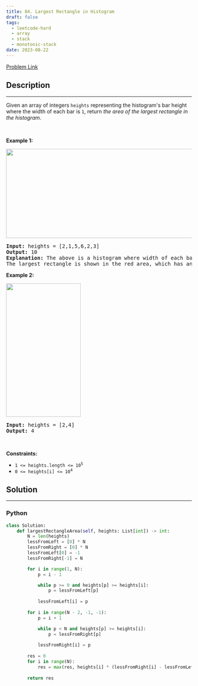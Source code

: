 ```yaml
---
title: 84. Largest Rectangle in Histogram
draft: false
tags: 
  - leetcode-hard
  - array
  - stack
  - monotonic-stack
date: 2023-08-22
---
```


[Problem Link](https://leetcode.com/problems/largest-rectangle-in-histogram/)

## Description

---
<p>Given an array of integers <code>heights</code> representing the histogram&#39;s bar height where the width of each bar is <code>1</code>, return <em>the area of the largest rectangle in the histogram</em>.</p>

<p>&nbsp;</p>
<p><strong class="example">Example 1:</strong></p>
<img alt="" src="https://assets.leetcode.com/uploads/2021/01/04/histogram.jpg" style="width: 522px; height: 242px;" />
<pre>
<strong>Input:</strong> heights = [2,1,5,6,2,3]
<strong>Output:</strong> 10
<strong>Explanation:</strong> The above is a histogram where width of each bar is 1.
The largest rectangle is shown in the red area, which has an area = 10 units.
</pre>

<p><strong class="example">Example 2:</strong></p>
<img alt="" src="https://assets.leetcode.com/uploads/2021/01/04/histogram-1.jpg" style="width: 202px; height: 362px;" />
<pre>
<strong>Input:</strong> heights = [2,4]
<strong>Output:</strong> 4
</pre>

<p>&nbsp;</p>
<p><strong>Constraints:</strong></p>

<ul>
	<li><code>1 &lt;= heights.length &lt;= 10<sup>5</sup></code></li>
	<li><code>0 &lt;= heights[i] &lt;= 10<sup>4</sup></code></li>
</ul>


## Solution

---
### Python
``` py title='largest-rectangle-in-histogram'
class Solution:
    def largestRectangleArea(self, heights: List[int]) -> int:
        N = len(heights)
        lessFromLeft = [0] * N
        lessFromRight = [0] * N
        lessFromLeft[0] = -1
        lessFromRight[-1] = N

        for i in range(1, N):
            p = i - 1

            while p >= 0 and heights[p] >= heights[i]:
                p = lessFromLeft[p]
            
            lessFromLeft[i] = p
        
        for i in range(N - 2, -1, -1):
            p = i + 1

            while p < N and heights[p] >= heights[i]:
                p = lessFromRight[p]
            
            lessFromRight[i] = p
        
        res = 0
        for i in range(N):
            res = max(res, heights[i] * (lessFromRight[i] - lessFromLeft[i] - 1))
        
        return res
```


